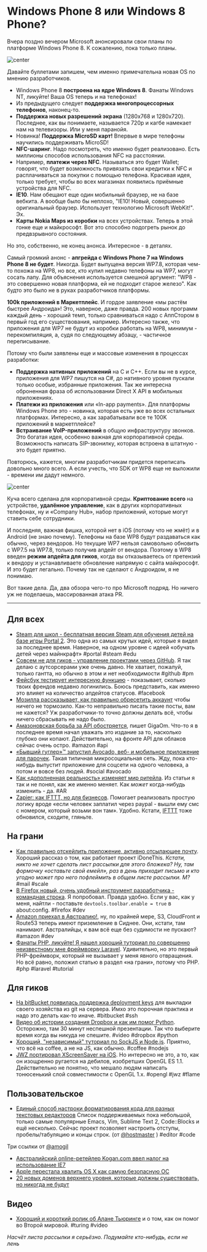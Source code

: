 # Windows Phone 8 или Windows 8 Phone?

Вчера поздно вечером  Microsoft анонсировали свои планы по платформе Windows Phone 8. К сожалению, пока только планы.

![center](http://itc.ua/files/pics/w8-08.jpg)

Давайте буллетами запишем, чем именно примечательна новая OS по мнению разработчиков.

 * Windows Phone 8 **построена на ядре Windows 8**. Фанаты Windows NT, ликуйте! Ваша OS теперь и на телефонах!
 * Из предыдущего следует **поддержка многопроцессорных телефонов**, наконец-то.
 * **Поддержка новых разрешений экрана** (1280x768 и 1280x720). Последнее, как вы понимаете, называется 720p и кагбе намекает нам на телевизоры. Или у меня паранойя.
 * Новинка! **Поддержка MicroSD карт!** Впервые в мире телефоны научились поддерживать MicroSD!
 * **NFC-шаринг**. Надо посмотреть, что именно будет реализовано. Есть миллионы способов использования NFC на расстоянии.
 * Например, **платежи через NFC**. Называться это будет Wallet; говорят, что будет возможность привязать свои кредитки к NFC и расплачиваться за покупки с помощью телефона. Красивая идея, только требует, чтобы во всех магазинах появились приёмные устройства для NFC.
 * **IE10**. Нам обещают еще один мобильный браузер, не на базе вебкита. А вообще было бы неплохо, "IE10! Новый, совершенно оригинальный браузер. Использует технологию Microsoft WebKit!". Эх.
 * **Карты Nokia Maps из коробки** на всех устройствах. Теперь в этой гонке еще и майкрософт. Вот это способно подогреть рынок до предвзрывного состояния.

Но это, собственно, не конец анонса. Интересное - в деталях.

Самый громкий анонс - **апгрейда с Windows Phone 7 на Windows Phone 8 не будет**. Никогда. Будет выпущена версия WP7.8, которая чем-то похожа на WP8, но все, кто купил недавно телефоны на WP7, могут сосать лапу. Для объяснения используется смешной аргумент: "WP8 - это совершенно новая платформа, ей не подходит старое железо". Как будто это было не в руках разработчиков платформы.

**100k приложений в Маркетплейс**. И гордое заявление «мы растём быстрее Андроида»! Это, наверное, даже правда. 200 новых программ каждый день - хороший темп, только сравниваться надо с АппСтором в первый год его существования, например. Интересно также, что приложения для WP7 не будут из коробки работать на WP8, минимум - перекомпиляция, а, судя  по следующему абзацу, - частичное переписывание.

Потому что были заявлены еще и массовые изменения в процессах разработки:

 * **Поддержка нативных приложений** на C и C++. Если вы не в курсе, приложения для WP7 пишутся на C#, до нативного уровня пускали только особые, избранные приложения. Так же интересна оброненная фраза об использовании Direct X API в мобильных приложениях.
 * **Платежи из приложения** или «In-app payments». Для платформы Windows Phone это - новинка, которая есть уже во всех остальных платформах. Интересно, а как зарабатывали все те 100K приложений в маркетплейсе?
 * **Встраивание VoIP-приложений** в общую инфраструктуру звонков. Это богатая идея, особенно важная для корпоративной среды. Возможность написать SIP-звонилку, которая встроена в штатную - это будет приятно.

Повторюсь, кажется, многим разработчикам придется переписать довольно много всего. А если учесть, что SDK от WP8 еще не выложили - времени им дадут немного.

![center](https://img.skitch.com/20120621-ksb6wm57963wxk9i36a58s6mik.png)

Куча всего сделана для корпоративной среды. **Криптование всего** на устройстве, **удалённое управление**, как в других корпоративных телефонах, ну и «Company Hub», набор приложений, которые могут ставить себе сотрудники.

И последняя, важная фишка, которой нет в iOS (потому что не жмёт) и в Android (не знаю почему). Телефоны на базе WP8 будут раздаваться как обычно, через вендоров. Но текущие WP7 нельзя самовольно обновить с WP7.5 на WP7.8, только получив апдейт от вендора. Поэтому в WP8 введен **режим апдейта для гиков**, когда вы отказываетесь от претензий к вендору и устанавливаете обновление напрямую с сайта майкрософт. И это будет легально. Почему так не сделают с Андроидом, я не понимаю.

Вот такие дела. Да, два обзора чего-то про Microsoft подряд. Но ничего уж не поделаешь, массированная атака PR.

-----

## Для всех
* [Steam для школ - бесплатная версия Steam для обучения детей на базе игры Portal 2](http://i.joystiq.com/2012/06/20/steam-for-schools-is-a-free-version-of-steam-for-students-fac/). Это одна из самых крутых идей, которые я видел за последнее время. Наверное, на одном уровне с идеей «обучать детей через майнкрафт» #portal #steam #edu
* [Совсем не для гиков - управление проектами через GitHub](http://www.lullabot.com/articles/managing-projects-with-github). Я так делаю с аутсорсерами уже очень давно. Не хватает, пожалуй, только гантта, но обычно в этом и нет необходимости #github #pm
* [Фейсбук тестирует интересную функцию](http://thenextweb.com/socialmedia/2012/06/20/facebook-starts-to-let-you-know-how-many-friends-logged-in-recently-and-the-last-time-youve-posted/) - показывает, сколько твоих френдов недавно логинились. Боюсь представить, как именно это влияет на количество апдейтов статусов. #facebook
* [Мозилла рассказывает, как правильно обресетить аккаунт](http://blog.mozilla.org/theden/2012/06/13/resetfirefox/) чтобы ничего не тормозило. Как-то неправильно писать такие посты, вам не кажется? Уж разработчики-то точно должны делать всё, чтобы ничего сбрасывать не надо было.
* [Амазоновская борьба за API обостряется](http://gigaom.com/cloud/the-amazon-api-battle-for-the-cloud-rages-on/), пишет GigaOm. Что-то я в последнее время начал уважать это издание за то, насколько глубоко они копают. Действительно, на фронте API для облаков сейчас очень остро. #amazon #api
* [«Бывший гуглер»™ запустил Avocado, веб- и мобильное приложение для парочек](http://thenextweb.com/apps/2012/06/20/ex-googlers-launch-avocado-web-and-mobile-apps-for-couples-to-rival-pear-sorry-pair/). Такая типичная микросоциальная сеть. Жду, пока кто-нибудь выпустит приложение для соцсети на одного человека, а потом и вовсе без людей. #social #avocado
* [Как «дополненная реальность» изменяет мир ритейла](http://mashable.com/2012/06/20/augmented-reality-retail/). Из статьи я так и не понял, как же именно меняет. Как *может* когда-нибудь изменить - да. #AR
* [Zapier: как IFTTT, но для бизнесов](http://techcrunch.com/2012/06/20/zapier-ifttt-for-business/). Помогает реализовать простую логику вроде «если человек заплатил через paypal - вышли ему смс с номером, который возьми вон там». Удобно. Кстати, [IFTTT](http://ifttt.com) тоже обновился, сходите, гляньте.

## На грани
* [Как правильно отскейлить приложение, активно отсылающее почту](http://highscalability.com/blog/2012/6/20/idonethis-scaling-an-email-based-app-from-scratch.html). Хороший рассказ о том, как работает проект iDoneThis. *Кстати, никто не хочет сделать лист рассылки для этого бложека? Ну, там формочку «оставьте свой емейл», раз в день приходит письмо и кто угодно может про него пофлеймить в общем листе рассылки. М?* #mail #scale
* [В Firefox новый, очень удобный инструмент разработчика - командная строка](http://incompleteness.me/blog/2012/06/18/firefox-command-line/). Я попробовал. Правда удобно. Если у вас, как у меня, найтли - поставьте `devtools.toolbar.enable = true` в about:config. #firefox #dev
* [Amazon приехал в Австралию!](http://aws.typepad.com/aws/2012/06/cloudfront-route-53-edge-location-in-sydney-australia.html), ну, по крайней мере, S3, CloudFront и Route53 теперь имеют приземление в Сиднее. Они, кстати, там нанимают. Австралийцы, к вам всё еще без судимости не пускают? #amazon #dev
* [Фанаты PHP, ликуйте! Я нашел хороший туториал по совершенно неизвестному мне фреймворку Laravel](http://net.tutsplus.com/tutorials/php/building-web-applications-from-scratch-with-laravel/). Удивительно, но это первый PHP-фреймворк, который не вызывает у меня явного отвращения. Но всё равно, положил статью в раздел «на грани», потому что PHP. #php #laravel #tutorial


## Для гиков
* [На bitBucket появилась поддержка deployment keys](http://blog.bitbucket.org/2012/06/20/deployment-keys/) для выкладки своего хозяйства из git на сервера. Имхо это порочная практика и надо это делать как-то иначе. #bitbucket #ssh
* [Видео об истории создания Dropbox и как им помог Python](http://blip.tv/pycon-us-videos-2009-2010-2011/pycon-2011-how-dropbox-did-it-and-how-python-helped-4896698). Осторожно, там 30 минут неспешной презентации. Так что выберите время когда вы никуда не спешите. #video #dropbox #python
* [Хороший, "независимый" туториал по SockJS и Node.js](http://www.giantflyingsaucer.com/blog/?p=3906). Приятно, что всё на coffee, а не на JS, как обычно. #coffee #nodejs
* [JWZ портировал XScreenSaver на iOS](http://www.jwz.org/blog/2012/06/i-have-ported-xscreensaver-to-the-iphone/). Но интересно не это, а то, как он изощренно ругается на дебилов, изобретших OpenGL ES 1.1. Действительно не понятно, что мешало людям написать тонюсенький слой совместимости с OpenGL 1.x. #opengl #jwz #flame

## Пользовательское
* [Единый способ настроки форматирования кода для разных текстовых редакторов](http://editorconfig.org/) Cписок поддерживаемых пока небольшой, только самые популярные Emacs, Vim, Sublime Text 2, Code::Blocks и ещё несколько. Сейчас проект позволяет настроить отступы, пробелы/табуляцию и концы строк. (от [@hostmaster](http://github.com/hostmaster) ) #editor #code

Три ссылки от [@amogil](http://github.com/amogil)

* [Австралийский online-ретейлер Kogan.com ввел налог на использование IE7](http://www.bbc.com/news/technology-18440979)
* [Apple перестала хвалить OS X как самую безопасную ОС](http://www.smartcompany.com.au/information-technology/050206-apple-pulls-strong-safety-play-safer-than-windows-claims-pulled-from-website.html)
* [20 новых доменов верхнего уровня, которые должны существовать, но никогда не будут](http://www.wired.com/threatlevel/2012/06/domain-names-that-should-exist/)

## Видео
* [Хороший и короткий ролик об Алане Тьюринге](http://www.bbc.co.uk/news/technology-18528074) и о том, как он помог во Второй мировой. #turing #video

*Насчёт листа рассылки я серьёзно. Подумайте кто-нибудь, если не лень*